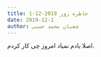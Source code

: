 ```yaml
---
title: خاطره روز 2019-12-1
date: 2019-12-1
author: شعبان محمد حسنی
---
```


اصلا یادم نمیاد امروز چی کار کردم.